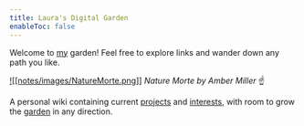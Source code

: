 ```yaml
---
title: Laura's Digital Garden
enableToc: false
---
```


Welcome to [my](notes/basic/Laura.md) garden! Feel free to explore links and wander down any path you like. 

[![[notes/images/NatureMorte.png]]](https://leighmillera.wixsite.com/mysite/current-work?pgid=juy7g6jl-0fa06952-8c4a-4db6-8a5f-5067b2e42819)
*Nature Morte by Amber Miller* ☝️

A personal wiki containing current [projects](notes/RTLSDR/RTL-SDR-Antennna-Design.md) and [interests](content/notes/aviation/ION%20Propulsion.md), with room to grow the [garden](notes/basic/why-garden.md) in any direction.

